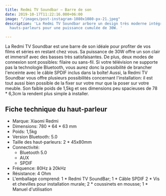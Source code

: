 ```yaml
---
title: Redmi TV Soundbar – Barre de son
date: 2019-10-17T11:22:16.000+06:00
image: "/images/post-instagram-1080x1080-px-21.jpeg"
description: 'La Redmi TV Soundbar arbore un design très moderne intégrant plusieurs
  hauts-parleurs pour une puissance cumulée de 30W. '

---
```

La Redmi TV Soundbar est une barre de son idéale pour profiter de vos films et séries en restant chez vous. Sa puissance de 30W offre un son clair et immersif avec des basses très satisfaisantes. De plus, deux modes de connexion sont possibles: filaire ou sans-fil. Si votre télévision ne supporte pas la technologie Bluetooth, vous aurez donc la possibilité de brancher l'enceinte avec le câble SPDIF inclus dans la boîte! Aussi, la Redmi TV Soundbar vous offre plusieurs possibilités concernant l'installation: il est tout aussi bien possible de la fixer sur votre mur que la poser sur votre meuble. Son faible poids de 1,5kg et ses dimensions peu spacieuses de 78 * 6,3cm la rendent plus simple à installer.

## Fiche technique du haut-parleur

* Marque: Xiaomi Redmi
* Dimensions: 780 * 64 * 63 mm
* Poids: 1,5kg
* Version Bluetooth: 5.0
* Taille des haut-parleurs: 2 * 45x80mm
* Connectivité:
  * Bluetooth 5.0
  * AUX
  * SPDIF
* Fréquence: 80Hz à 20kHz
* Résistance: 4 Ohm
* L'emballage comprend: 1 * Redmi TV SoundBar; 1 * Câble SPDIF 2 * Vis et chevilles pour installation murale; 2 * coussinets en mousse; 1 * Manuel d'utilisation